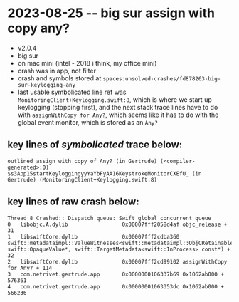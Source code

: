 # 2023-08-25 -- big sur assign with copy any?

- v2.0.4
- big sur
- on mac mini (intel - 2018 i think, my office mini)
- crash was in app, not filter
- crash and symbols stored at `spaces:unsolved-crashes/fd878263-big-sur-keylogging-any`
- last usable symbolicated line ref was `MonitoringClient+Keylogging.swift:8`, which is
  where we start up keylogging (stopping first), and the next stack trace lines have to do
  with `assignWithCopy for Any?`, which seems like it has to do with the global event
  monitor, which is stored as an `Any?`

## key lines of _symbolicated_ trace below:

```
outlined assign with copy of Any? (in Gertrude) (<compiler-generated>:0)
$s3App15startKeyloggingyyYaYbFyAA16KeystrokeMonitorCXEfU_ (in Gertrude) (MonitoringClient+Keylogging.swift:8)
```

## key lines of raw crash below:

```
Thread 8 Crashed:: Dispatch queue: Swift global concurrent queue
0   libobjc.A.dylib               	0x00007fff2058d4af objc_release + 31
1   libswiftCore.dylib            	0x00007fff2cdba360 swift::metadataimpl::ValueWitnesses<swift::metadataimpl::ObjCRetainableBox>::assignWithCopy(swift::OpaqueValue*, swift::OpaqueValue*, swift::TargetMetadata<swift::InProcess> const*) + 32
2   libswiftCore.dylib            	0x00007fff2cd99102 assignWithCopy for Any? + 114
3   com.netrivet.gertrude.app     	0x0000000106337b69 0x1062ab000 + 576361
4   com.netrivet.gertrude.app     	0x00000001063353dc 0x1062ab000 + 566236
```
